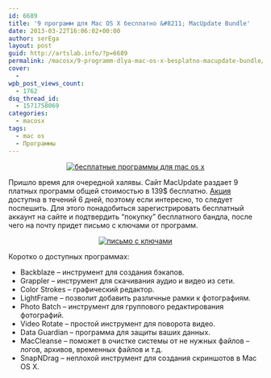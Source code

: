 ```yaml
---
id: 6689
title: '9 программ для Mac OS X бесплатно &#8211; MacUpdate Bundle'
date: 2013-03-22T16:06:02+00:00
author: serEga
layout: post
guid: http://artslab.info/?p=6689
permalink: /macosx/9-programm-dlya-mac-os-x-besplatno-macupdate-bundle/
cover:
  -
wpb_post_views_count:
  - 1762
dsq_thread_id:
  - 1571758069
categories:
  - macosx
tags:
  - mac os
  - Программы
---
```

<center>
  <a href="http://googledrive.com/host/0B9lHVSSSdxdxd0hjdUdmRzY3Tjg/besplatni_soft_dlya_macos.jpg"><img src="http://googledrive.com/host/0B9lHVSSSdxdxd0hjdUdmRzY3Tjg/besplatni_soft_dlya_macos-300x188.jpg" alt="бесплатные программы для mac os x" class="aligncenter size-medium wp-image-6690" srcset="http://googledrive.com/host/0B9lHVSSSdxdxd0hjdUdmRzY3Tjg/besplatni_soft_dlya_macos-300x188.jpg 300w, http://googledrive.com/host/0B9lHVSSSdxdxd0hjdUdmRzY3Tjg/besplatni_soft_dlya_macos.jpg 926w" sizes="(max-width: 300px) 100vw, 300px" /></a>
</center>

Пришло время для очередной халявы. Сайт MacUpdate раздает 9 платных программ общей стоимостью в 139$ бесплатно. [Акция](https://deals.macupdate.com/freebundle/) доступна в течений 6 дней, поэтому если интересно, то следует поспешить. Для этого понадобиться зарегистрировать бесплатный аккаунт на сайте и подтвердить &#8220;покупку&#8221; бесплатного бандла, после чего на почту придет письмо с ключами от программ.

<!--more-->





<center>
  <a href="http://googledrive.com/host/0B9lHVSSSdxdxd0hjdUdmRzY3Tjg/macupdate_soft_serials.jpg"><img src="http://googledrive.com/host/0B9lHVSSSdxdxd0hjdUdmRzY3Tjg/macupdate_soft_serials-300x181.jpg" alt="письмо с ключами" class="aligncenter size-medium wp-image-6693" srcset="http://googledrive.com/host/0B9lHVSSSdxdxd0hjdUdmRzY3Tjg/macupdate_soft_serials-300x181.jpg 300w, http://googledrive.com/host/0B9lHVSSSdxdxd0hjdUdmRzY3Tjg/macupdate_soft_serials-1024x619.jpg 1024w, http://googledrive.com/host/0B9lHVSSSdxdxd0hjdUdmRzY3Tjg/macupdate_soft_serials.jpg 1045w" sizes="(max-width: 300px) 100vw, 300px" /></a>
</center>

Коротко о доступных программах:

<!--more-->

  * Backblaze &#8211; инструмент для создания бэкапов.
  * Grappler &#8211; инструмент для скачивания аудио и видео из сети.
  * Color Strokes &#8211; графический редактор.
  * LightFrame &#8211; позволит добавить различные рамки к фотографиям.
  * Photo Batch &#8211; инструмент для группового редактирования фотографий.
  * Video Rotate &#8211; простой инструмент для поворота видео.
  * Data Guardian &#8211; программа для защиты ваших данных.
  * MacCleanse &#8211; поможет в очистке системы от не нужных файлов &#8211; логов, архивов, временных файлов и т.д.
  * SnapNDrag &#8211; неплохой инструмент для создания скриншотов в Mac OS X.